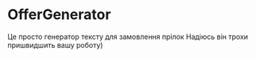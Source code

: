 # OfferGenerator

Це просто генератор тексту для замовлення прілок
Надіюсь він трохи пришвидшить вашу роботу)
